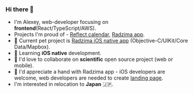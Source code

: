 ### Hi there 👋

- I'm Alexey, web-developer focusing on **frontend**(React/TypeScript/AWS).
- Projects I'm proud of - [Reflect calendar](https://reflectcal.com/guest), [Radzima app](https://github.com/radzima-green-travel/green-travel-combine).
- 🔭 Current pet project is [Radzima iOS native app](https://github.com/radzima-green-travel/green-travel-combine/issues) (Objective-C/UIKit/Core Data/Mapbox).
- 🌱 Learning **iOS native** development.
- 👯 I'd love to collaborate on **scientific** open source project (web or mobile).
- 🤔 I'd appreciate a hand with Radzima app - iOS developers are welcome, web developers are needed to create [landing page](https://github.com/radzima-green-travel/radzima.app).
- I'm interested in relocation to **Japan** 🇯🇵.

